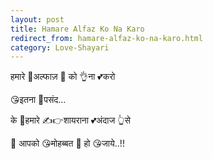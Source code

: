 ```yaml
---
layout: post
title: Hamare Alfaz Ko Na Karo
redirect_from: hamare-alfaz-ko-na-karo.html
category: Love-Shayari
---
```

हमारे 👦अल्फाज़ 👤 को 👌ना 💕करो 

😘इतना 💞पसंद…

के 🙋हमारे ✍👉शायराना 💕अंदाज 👆से 

👸 आपको 😘मोहब्बत 💞 हो 😘जाये..!!